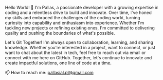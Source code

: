 Hello World! 👋
I'm Pallas, a passionate developer with a growing expertise in coding and a relentless drive to build and innovate. Over time, I've honed my skills and embraced the challenges of the coding world, turning curiosity into capability and enthusiasm into experience. Whether I'm tackling new projects or refining existing ones, I'm committed to delivering quality and pushing the boundaries of what's possible.

Let's Git Together!
I'm always open to collaboration, learning, and sharing knowledge. Whether you're interested in a project, want to connect, or just want to chat about the latest in tech, feel free to reach out via email or connect with me here on GitHub. Together, let's continue to innovate and create impactful solutions, one line of code at a time.

📫 How to reach me: pallasial.pl@gmail.com
